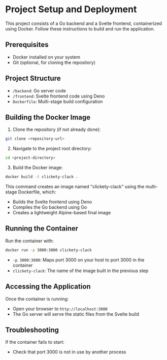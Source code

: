 # Project Setup and Deployment

This project consists of a Go backend and a Svelte frontend, containerized using Docker. Follow these instructions to build and run the application.

## Prerequisites

- Docker installed on your system
- Git (optional, for cloning the repository)

## Project Structure

- `/backend`: Go server code
- `/frontend`: Svelte frontend code using Deno
- `Dockerfile`: Multi-stage build configuration

## Building the Docker Image

1. Clone the repository (if not already done):

``` bash
git clone <repository-url>
```
   
2. Navigate to the project root directory:

``` bash
cd <project-directory>
```

3. Build the Docker image:

``` bash
docker build -t clickety-clack .
```

This command creates an image named "clickety-clack" using the multi-stage Dockerfile, which:

- Builds the Svelte frontend using Deno
- Compiles the Go backend using Go
- Creates a lightweight Alpine-based final image

## Running the Container

Run the container with:

```bash
docker run -p 3000:3000 clickety-clack
```

- `-p 3000:3000`: Maps port 3000 on your host to port 3000 in the container
- `clickety-clack`: The name of the image built in the previous step

## Accessing the Application

Once the container is running:

- Open your browser to `http://localhost:3000`
- The Go server will serve the static files from the Svelte build

## Troubleshooting

If the container fails to start:

- Check that port 3000 is not in use by another process